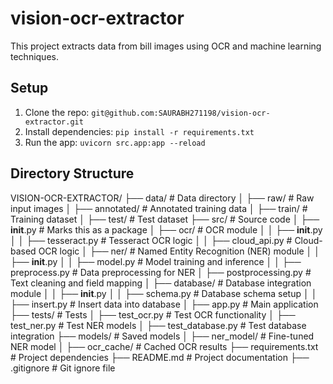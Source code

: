 # vision-ocr-extractor
This project extracts data from bill images using OCR and machine learning techniques.

## Setup
1. Clone the repo: `git@github.com:SAURABH271198/vision-ocr-extractor.git`
2. Install dependencies: `pip install -r requirements.txt`
3. Run the app: `uvicorn src.app:app --reload`

## Directory Structure

VISION-OCR-EXTRACTOR/
├── data/                   # Data directory
│   ├── raw/                # Raw input images
│   ├── annotated/          # Annotated training data
│   ├── train/              # Training dataset
│   ├── test/               # Test dataset
├── src/                    # Source code
│   ├── __init__.py         # Marks this as a package
│   ├── ocr/                # OCR module
│   │   ├── __init__.py
│   │   ├── tesseract.py    # Tesseract OCR logic
│   │   ├── cloud_api.py    # Cloud-based OCR logic
│   ├── ner/                # Named Entity Recognition (NER) module
│   │   ├── __init__.py
│   │   ├── model.py        # Model training and inference
│   │   ├── preprocess.py   # Data preprocessing for NER
│   ├── postprocessing.py   # Text cleaning and field mapping
│   ├── database/           # Database integration module
│   │   ├── __init__.py
│   │   ├── schema.py       # Database schema setup
│   │   ├── insert.py       # Insert data into database
│   ├── app.py              # Main application
├── tests/                  # Tests
│   ├── test_ocr.py         # Test OCR functionality
│   ├── test_ner.py         # Test NER models
│   ├── test_database.py    # Test database integration
├── models/                 # Saved models
│   ├── ner_model/          # Fine-tuned NER model
│   ├── ocr_cache/          # Cached OCR results
├── requirements.txt        # Project dependencies
├── README.md               # Project documentation
├── .gitignore              # Git ignore file

